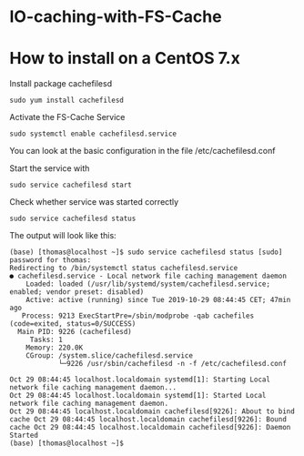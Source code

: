 # IO-caching-with-FS-Cache

# How to install on a CentOS 7.x

Install package cachefilesd
```
sudo yum install cachefilesd
```
Activate the FS-Cache Service
```
sudo systemctl enable cachefilesd.service
```
You can look at the basic configuration in the file /etc/cachefilesd.conf

Start the service with 
```
sudo service cachefilesd start
```
Check whether service was started correctly
```
sudo service cachefilesd status
```
The output will look like this:
```
(base) [thomas@localhost ~]$ sudo service cachefilesd status [sudo] password for thomas:
Redirecting to /bin/systemctl status cachefilesd.service 
● cachefilesd.service - Local network file caching management daemon
    Loaded: loaded (/usr/lib/systemd/system/cachefilesd.service;
enabled; vendor preset: disabled)
    Active: active (running) since Tue 2019-10-29 08:44:45 CET; 47min ago
   Process: 9213 ExecStartPre=/sbin/modprobe -qab cachefiles (code=exited, status=0/SUCCESS)
  Main PID: 9226 (cachefilesd)
     Tasks: 1
    Memory: 220.0K
    CGroup: /system.slice/cachefilesd.service
            └─9226 /usr/sbin/cachefilesd -n -f /etc/cachefilesd.conf

Oct 29 08:44:45 localhost.localdomain systemd[1]: Starting Local network file caching management daemon...
Oct 29 08:44:45 localhost.localdomain systemd[1]: Started Local network file caching management daemon.
Oct 29 08:44:45 localhost.localdomain cachefilesd[9226]: About to bind cache Oct 29 08:44:45 localhost.localdomain cachefilesd[9226]: Bound cache Oct 29 08:44:45 localhost.localdomain cachefilesd[9226]: Daemon Started
(base) [thomas@localhost ~]$
```


